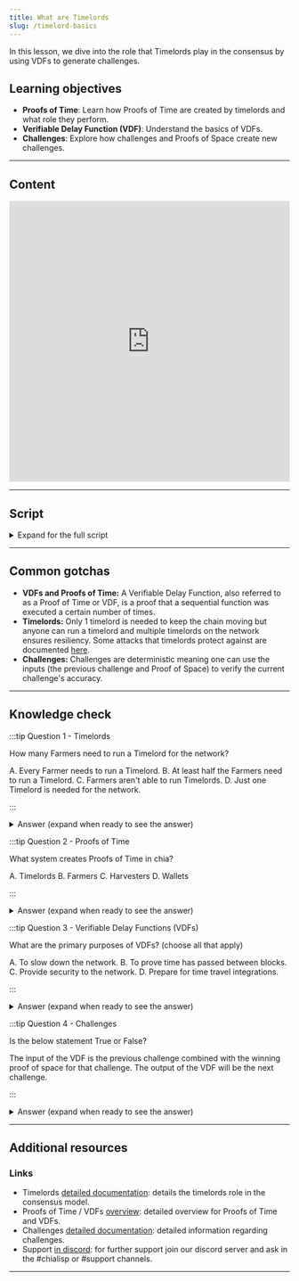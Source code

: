 ```yaml
---
title: What are Timelords
slug: /timelord-basics
---
```


In this lesson, we dive into the role that Timelords play in the consensus by using VDFs to generate challenges.

## Learning objectives

- **Proofs of Time**: Learn how Proofs of Time are created by timelords and what role they perform.
- **Verifiable Delay Function (VDF)**: Understand the basics of VDFs.
- **Challenges**: Explore how challenges and Proofs of Space create new challenges.

***

## Content

<div class="videoWrapper">
<iframe width="100%" height="504" src="https://www.youtube.com/embed/tJPdBmpgvsc" frameborder="0" allowfullscreen="allowfullscreen"></iframe>
</div>

***

## Script

<details>

<summary> Expand for the full script </summary>

00:00\
To keep the blockchain consistent, we need to have a way to make sure that the blocks being added contain transactions that occur after the previous block.

00:15
In many consensus methods, this is a basic assumption as the work required to determine who can author a block takes an amount of time. With Proof of Space, there is no work to be done at block-time, so we need another way of making sure that time has passed.

00:30
The Timelord is a program that broadcasts a proof of time to the network using a Verifiable Delay Function to prove that time has passed since the last challenge, and then to generate a new challenge to distribute to the Farmers. This challenge is what determines the winner of the current block.

00:45
The VDF is verifiable, meaning that although it takes a certain amount of time and effort to compute a result, that result can be easily verified without having to do the computation again.

01:00
It is also deterministic, so any computation made with the same inputs will result in the same output.

The input of the VDF is the previous challenge combined with the winning proof of space for that challenge. The output of the VDF will be the next challenge.

01:15
While at least one Timelord is required for the blockchain to function, anyone can run a Timelord and having multiple instances ensures that the network will remain resilient. The nature of the VDF also ensures that every instance of a Timelord will generate the same result given the same inputs.

01:30

</details>

***

## Common gotchas

- **VDFs and Proofs of Time:** A Verifiable Delay Function, also referred to as a Proof of Time or VDF, is a proof that a sequential function was executed a certain number of times.
- **Timelords:** Only 1 timelord is needed to keep the chain moving but anyone can run a timelord and multiple timelords on the network ensures resiliency. Some attacks that timelords protect against are documented [here](https://docs.chia.net/consensus-attacks#faster-timelord).
- **Challenges:** Challenges are deterministic meaning one can use the inputs (the previous challenge and Proof of Space) to verify the current challenge's accuracy.

***

## Knowledge check

:::tip Question 1 - Timelords

How many Farmers need to run a Timelord for the network?

A. Every Farmer needs to run a Timelord.
B. At least half the Farmers need to run a Timelord.
C. Farmers aren't able to run Timelords.
D. Just one Timelord is needed for the network.

:::

<details>

<summary> Answer (expand when ready to see the answer)  </summary>

D. Just one Timelord is needed for the network.

</details>

:::tip Question 2 - Proofs of Time

What system creates Proofs of Time in chia?

A. Timelords
B. Farmers
C. Harvesters
D. Wallets

:::

<details>

<summary> Answer (expand when ready to see the answer)  </summary>

A. Timelords

</details>

:::tip Question 3 - Verifiable Delay Functions (VDFs)

What are the primary purposes of VDFs? (choose all that apply)

A. To slow down the network.
B. To prove time has passed between blocks.
C. Provide security to the network.
D. Prepare for time travel integrations.

:::

<details>

<summary> Answer (expand when ready to see the answer) </summary>

B. To prove time has passed between blocks.
C. Provide security to the network.

</details>

:::tip Question 4 - Challenges

Is the below statement True or False?

The input of the VDF is the previous challenge combined with the winning proof of space for that challenge. The output of the VDF will be the next challenge.

:::

<details>

<summary> Answer (expand when ready to see the answer) </summary>

True

</details>

***

## Additional resources

### Links

- Timelords [detailed documentation](https://docs.chia.net/timelord-algorithm/): details the timelords role in the consensus model.
- Proofs of Time / VDFs [overview](https://docs.chia.net/proof-of-time/): detailed overview for Proofs of Time and VDFs.
- Challenges [detailed documentation](https://docs.chia.net/consensus-challenges/): detailed information regarding challenges.
- Support [in discord](https://discord.gg/chia): for further support join our discord server and ask in the #chialisp or #support channels.

***
